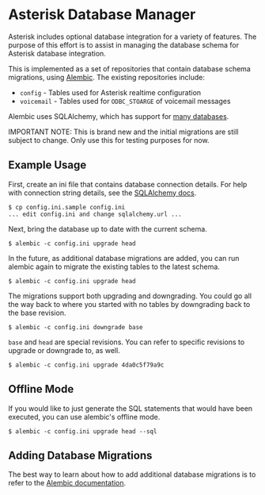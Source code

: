 Asterisk Database Manager
=========================

Asterisk includes optional database integration for a variety of features.
The purpose of this effort is to assist in managing the database schema
for Asterisk database integration.

This is implemented as a set of repositories that contain database schema
migrations, using [Alembic](http://alembic.readthedocs.org).  The existing
repositories include:

 * `config` - Tables used for Asterisk realtime configuration
 * `voicemail` - Tables used for `ODBC_STOARGE` of voicemail messages

Alembic uses SQLAlchemy, which has support for
[many databases](http://docs.sqlalchemy.org/en/rel_0_8/dialects/index.html).

IMPORTANT NOTE: This is brand new and the initial migrations are still subject
to change.  Only use this for testing purposes for now.

Example Usage
-------------

First, create an ini file that contains database connection details.  For help
with connection string details, see the
[SQLAlchemy docs](http://docs.sqlalchemy.org/en/rel_0_8/core/engines.html#database-urls).

    $ cp config.ini.sample config.ini
    ... edit config.ini and change sqlalchemy.url ...

Next, bring the database up to date with the current schema.

    $ alembic -c config.ini upgrade head

In the future, as additional database migrations are added, you can run
alembic again to migrate the existing tables to the latest schema.

    $ alembic -c config.ini upgrade head

The migrations support both upgrading and downgrading.  You could go all the
way back to where you started with no tables by downgrading back to the base
revision.

    $ alembic -c config.ini downgrade base

`base` and `head` are special revisions.  You can refer to specific revisions
to upgrade or downgrade to, as well.

    $ alembic -c config.ini upgrade 4da0c5f79a9c

Offline Mode
------------

If you would like to just generate the SQL statements that would have been
executed, you can use alembic's offline mode.

    $ alembic -c config.ini upgrade head --sql

Adding Database Migrations
--------------------------

The best way to learn about how to add additional database migrations is to
refer to the [Alembic documentation](http://alembic.readthedocs.org).
